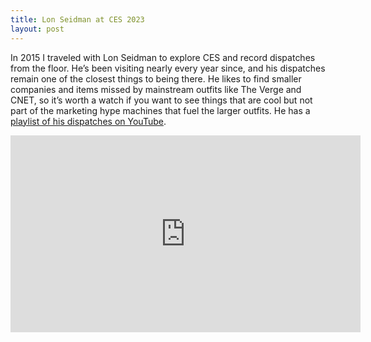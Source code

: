 ```yaml
---
title: Lon Seidman at CES 2023
layout: post
---
```

In 2015 I traveled with Lon Seidman to explore CES and record dispatches from the floor. He’s been visiting nearly every year since, and his dispatches remain one of the closest things to being there. He likes to find smaller companies and items missed by mainstream outfits like The Verge and CNET, so it’s worth a watch if you want to see things that are cool but not part of the marketing hype machines that fuel the larger outfits. He has a [playlist of his dispatches on YouTube](http://lon.tv/CES2023).

<iframe width="560" height="315" src="https://www.youtube.com/embed/yk9ZCUeA_KU" title="YouTube video player" frameborder="0" allow="accelerometer; autoplay; clipboard-write; encrypted-media; gyroscope; picture-in-picture; web-share" allowfullscreen></iframe>